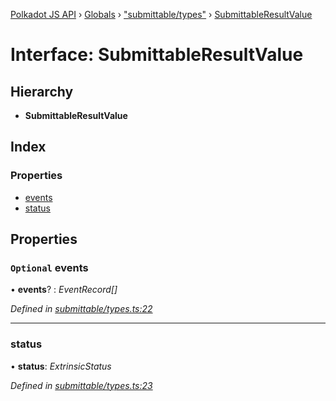 [Polkadot JS API](../README.md) › [Globals](../globals.md) › ["submittable/types"](../modules/_submittable_types_.md) › [SubmittableResultValue](_submittable_types_.submittableresultvalue.md)

# Interface: SubmittableResultValue

## Hierarchy

* **SubmittableResultValue**

## Index

### Properties

* [events](_submittable_types_.submittableresultvalue.md#optional-events)
* [status](_submittable_types_.submittableresultvalue.md#status)

## Properties

### `Optional` events

• **events**? : *EventRecord[]*

*Defined in [submittable/types.ts:22](https://github.com/polkadot-js/api/blob/8cc256fdcf/packages/api/src/submittable/types.ts#L22)*

___

###  status

• **status**: *ExtrinsicStatus*

*Defined in [submittable/types.ts:23](https://github.com/polkadot-js/api/blob/8cc256fdcf/packages/api/src/submittable/types.ts#L23)*
